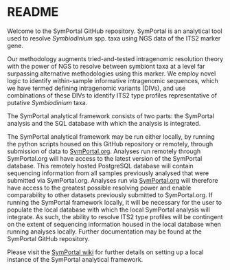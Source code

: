 # README
Welcome to the SymPortal GitHub repository. SymPortal is an analytical tool used to resolve _Symbiodinium_ spp. taxa using NGS data of the ITS2 marker gene.

Our methodology augments tried-and-tested intragenomic resolution theory with the power of NGS to resolve between symbiont taxa at a level far surpassing alternative methodologies using this marker. 
We employ novel logic to identify within-sample informative intragenomic sequences, which we have termed defining intragenomic variants (DIVs), and use combinations of these DIVs to identify ITS2 type profiles representative of putative _Symbiodinium_ taxa.

The SymPortal analytical framework consists of two parts: 
the SymPortal analysis and the SQL database with which the analysis is integrated. 

The SymPortal analytical framework may be run either locally, by running the python scripts housed on this GitHub repository 
or remotely, through submission of data to [SymPortal.org](http:symportal.org). 
Analyses run remotely through SymPortal.org will have access to the latest version of the SymPortal database. 
This remotely hosted PostgreSQL database will contain sequencing information from all samples previously analysed that were submitted via SymPortal.org. 
Analyses run via [SymPortal.org](http:symportal.org) will therefore have access to the greatest possible resolving power and enable comparability to other datasets previously submitted to SymPortal.org. 
If running the SymPortal framework locally, it will be necessary for the user to populate the local database with which the local SymPortal analysis will integrate. 
As such, the ability to resolve ITS2 type profiles will be contingent on the extent of sequencing information housed in the local database when running analyses locally.
Further documentation may be found at the SymPortal GitHub repository.

Please visit the [SymPortal wiki](https://github.com/SymPortal/SymPortal_framework/wiki) for further details on setting up a local instance of the SymPortal analytical framework.
